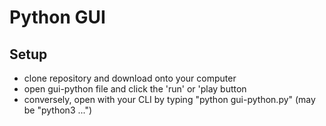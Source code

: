 # Python GUI

## Setup

- clone repository and download onto your computer
- open gui-python file and click the 'run' or 'play button
- conversely, open with your CLI by typing "python gui-python.py" (may be "python3 ...")
